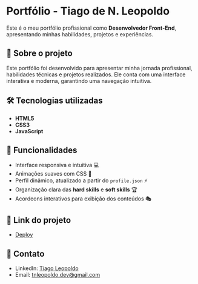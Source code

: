 # Portfólio - Tiago de N. Leopoldo

Este é o meu portfólio profissional como **Desenvolvedor Front-End**, apresentando minhas habilidades, projetos e experiências.

## 📌 Sobre o projeto
Este portfólio foi desenvolvido para apresentar minha jornada profissional, habilidades técnicas e projetos realizados. Ele conta com uma interface interativa e moderna, garantindo uma navegação intuitiva.

## 🛠️ Tecnologias utilizadas
- **HTML5**
- **CSS3**
- **JavaScript**  

## 🎯 Funcionalidades
- Interface responsiva e intuitiva 💻
- Animações suaves com CSS 🎨
- Perfil dinâmico, atualizado a partir do `profile.json` ⚡
- Organização clara das **hard skills** e **soft skills** 🏆
- Acordeons interativos para exibição dos conteúdos 🎭

## 🔗 Link do projeto
- [Deploy](https://tiagoleopoldo.github.io/Portif-lio/)

## 📧 Contato

- LinkedIn: [Tiago Leopoldo](https://www.linkedin.com/in/tiago-noronha-leopoldo/)
- Email: tnleopoldo.dev@gmail.com



